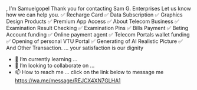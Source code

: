 , I’m Samuelgopel
Thank you for contacting Sam G. Enterprises
Let us know how we can help you.
✅ Recharge Card
✅ Data Subscription
✅ Graphics Design Products
✅ Premium App Access 
✅ About Telecom Business
✅ Examination Result Checking
✅ Examination Pins
✅ Bills Payment
✅ Beting Account funding
✅ Online payment agent
✅ Telecom Portals wallet funding
✅ Opening of personal VTU Portal
✅ Generating of AI Realistic Picture
✅ And Other Transaction.
... your satisfaction is our dignity
- 🌱 I’m currently learning ...
- 💞️ I’m looking to collaborate on ...
- 📫 How to reach me ... click on the link below to message me https://wa.me/message/REJCX4XN7GLHA1

<!---
Samuelgospel/Samuelgospel is a ✨ special ✨ repository because its `README.md` (this file) appears on your GitHub profile.
You can click the Preview link to take a look at your changes.
--->

